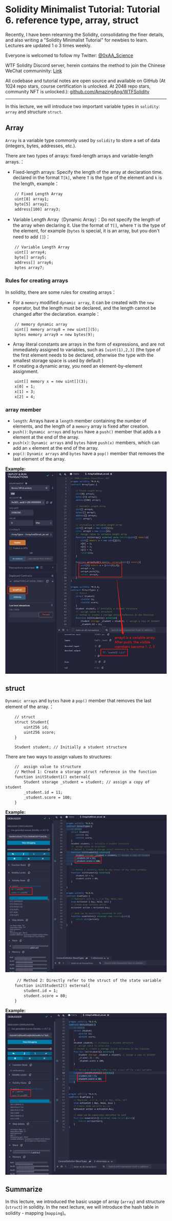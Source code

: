 # Solidity Minimalist Tutorial: Tutorial 6. reference type, array, struct

Recently, I have been relearning the Solidity, consolidating the finer details, and also writing a "Solidity Minimalist Tutorial" for newbies to learn. Lectures are updated 1 o 3 times weekly. 

Everyone is welcomed to follow my Twitter: [@0xAA_Science](https://twitter.com/0xAA_Science)

WTF Solidity Discord server, herein contains the method to join the Chinese WeChat communinity: [Link](https://discord.gg/5akcruXrsk)

All codebase and tutorial notes are open source and available on GitHub (At 1024 repo stars, course certification is unlocked. At 2048 repo stars, community NFT is unlocked.): [github.com/AmazingAng/WTFSolidity](https://github.com/AmazingAng/WTFSolidity)

-----
In this lecture, we will introduce two important variable types in `solidity`: `array` and structure `struct`.

## Array
`Array` is a variable type commonly used by `solidity` to store a set of data (integers, bytes, addresses, etc.).

There are two types of arrays: fixed-length arrays and variable-length arrays.：

- Fixed-length arrays: Specify the length of the array at declaration time. declared in the format `T[k]`, where `T` is the type of the element and `k` is the length, example：
```solidity
    // Fixed Length Array
    uint[8] array1;
    byte[5] array2;
    address[100] array3;
```
- Variable Length Array（Dynamic Array）：Do not specify the length of the array when declaring it. Use the format of `T[]`, where `T` is the type of the element, for example (`bytes` is special, it is an array, but you don't need to add `[]`)：
```solidity
    // Variable Length Array
    uint[] array4;
    byte[] array5;
    address[] array6;
    bytes array7;
```
### Rules for creating arrays
In solidity, there are some rules for creating arrays：

- For a `memory` modified `dynamic array`, it can be created with the `new` operator, but the length must be declared, and the length cannot be changed after the declaration. example：
```solidity
    // memory dynamic array
    uint[] memory array8 = new uint[](5);
    bytes memory array9 = new bytes(9);
```
- Array literal constants are arrays in the form of expressions, and are not immediately assigned to variables, such as `[uint(1),2,3]` (the type of the first element needs to be declared, otherwise the type with the smallest storage space is used by default )
- If creating a dynamic array, you need an element-by-element assignment.
```solidity
    uint[] memory x = new uint[](3);
    x[0] = 1;
    x[1] = 3;
    x[2] = 4;
```
### array member
- `length`: Arrays have a `length` member containing the number of elements, and the length of a `memory` array is fixed after creation.
- `push()`: `Dynamic arrays` and `bytes` have a `push()` member that adds a `0` element at the end of the array.
- `push(x)`: `Dynamic arrays` and `bytes` have `push(x)` members, which can add an `x` element at the end of the array.
- `pop()`: `Dynamic arrays` and `bytes` have a `pop()` member that removes the last element of the array.

**Example:**
![6-1.png](./img/6-1.png)

## struct
`Dynamic arrays` and `bytes` have a `pop()` member that removes the last element of the array.：
```solidity
    // struct
    struct Student{
        uint256 id;
        uint256 score; 
    }
```
```solidity
    Student student; // Initially a student structure
```
There are two ways to assign values to structures:
```solidity
    //  assign value to structure
    // Method 1: Create a storage struct reference in the function
    function initStudent1() external{
        Student storage _student = student; // assign a copy of student
        _student.id = 11;
        _student.score = 100;
    }
```
**Example:**
![6-2.png](./img/6-2.png)

```solidity
     // Method 2: Directly refer to the struct of the state variable
    function initStudent2() external{
        student.id = 1;
        student.score = 80;
    }
```
**Example:**
![6-3.png](./img/6-3.png)

## Summarize
In this lecture, we introduced the basic usage of array (`array`) and structure (`struct`) in solidity. In the next lecture, we will introduce the hash table in solidity - mapping (`mapping`)。


